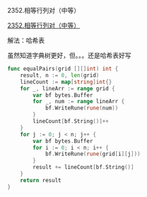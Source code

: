 2352.相等行列对（中等）

[2352.相等行列对（中等）](https://leetcode.cn/problems/equal-row-and-column-pairs/)



解法：哈希表



虽然知道字典树更好，但。。。还是哈希表好写



```go
func equalPairs(grid [][]int) int {
	result, n := 0, len(grid)
	lineCount := map[string]int{}
	for _, lineArr := range grid {
		var bf bytes.Buffer
		for _, num := range lineArr {
			bf.WriteRune(rune(num))
		}
		lineCount[bf.String()]++
	}
	for j := 0; j < n; j++ {
		var bf bytes.Buffer
		for i := 0; i < n; i++ {
			bf.WriteRune(rune(grid[i][j]))
		}
		result += lineCount[bf.String()]
	}
	return result
}
```
